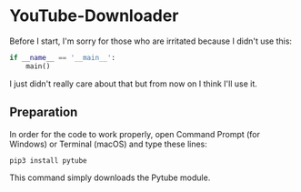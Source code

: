 # YouTube-Downloader

Before I start, I'm sorry for those who are irritated because I didn't use this:
```py
if __name__ == '__main__':
    main()
```
I just didn't really care about that but from now on I think I'll use it.
## Preparation
In order for the code to work properly, open Command Prompt (for Windows) or Terminal (macOS) and type these lines:
```
pip3 install pytube
```
This command simply downloads the Pytube module.
